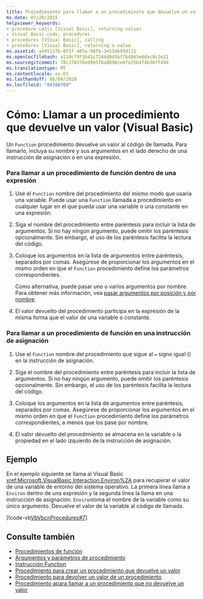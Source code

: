 ```yaml
---
title: Procedimiento para llamar a un procedimiento que devuelve un valor
ms.date: 07/20/2015
helpviewer_keywords:
- procedure calls [Visual Basic], returning values
- Visual Basic code, procedures
- procedures [Visual Basic], calling
- procedures [Visual Basic], returning a value
ms.assetid: a445127b-0f5f-465a-98fb-3e514b93d115
ms.openlocfilehash: a110cf9f3b42c7244d8d5bf7b49d5e6dac8c2e21
ms.sourcegitcommit: f8c270376ed905f6a8896ce0fe25b4f4b38ff498
ms.translationtype: MT
ms.contentlocale: es-ES
ms.lasthandoff: 06/04/2020
ms.locfileid: "84388769"
---
```

# <a name="how-to-call-a-procedure-that-returns-a-value-visual-basic"></a>Cómo: Llamar a un procedimiento que devuelve un valor (Visual Basic)
Un `Function` procedimiento devuelve un valor al código de llamada. Para llamarlo, incluya su nombre y sus argumentos en el lado derecho de una instrucción de asignación o en una expresión.  
  
### <a name="to-call-a-function-procedure-within-an-expression"></a>Para llamar a un procedimiento de función dentro de una expresión  
  
1. Use el `Function` nombre del procedimiento del mismo modo que usaría una variable. Puede usar una `Function` llamada a procedimiento en cualquier lugar en el que pueda usar una variable o una constante en una expresión.  
  
2. Siga el nombre del procedimiento entre paréntesis para incluir la lista de argumentos. Si no hay ningún argumento, puede omitir los paréntesis opcionalmente. Sin embargo, el uso de los paréntesis facilita la lectura del código.  
  
3. Coloque los argumentos en la lista de argumentos entre paréntesis, separados por comas. Asegúrese de proporcionar los argumentos en el mismo orden en que el `Function` procedimiento define los parámetros correspondientes.  
  
     Como alternativa, puede pasar uno o varios argumentos por nombre. Para obtener más información, vea [pasar argumentos por posición y por nombre](./passing-arguments-by-position-and-by-name.md).  
  
4. El valor devuelto del procedimiento participa en la expresión de la misma forma que el valor de una variable o constante.  
  
### <a name="to-call-a-function-procedure-in-an-assignment-statement"></a>Para llamar a un procedimiento de función en una instrucción de asignación  
  
1. Use el `Function` nombre del procedimiento que sigue al `=` signo igual () en la instrucción de asignación.  
  
2. Siga el nombre del procedimiento entre paréntesis para incluir la lista de argumentos. Si no hay ningún argumento, puede omitir los paréntesis opcionalmente. Sin embargo, el uso de los paréntesis facilita la lectura del código.  
  
3. Coloque los argumentos en la lista de argumentos entre paréntesis, separados por comas. Asegúrese de proporcionar los argumentos en el mismo orden en que el `Function` procedimiento define los parámetros correspondientes, a menos que los pase por nombre.  
  
4. El valor devuelto del procedimiento se almacena en la variable o la propiedad en el lado izquierdo de la instrucción de asignación.  
  
## <a name="example"></a>Ejemplo  
 En el ejemplo siguiente se llama al Visual Basic <xref:Microsoft.VisualBasic.Interaction.Environ%2A> para recuperar el valor de una variable de entorno del sistema operativo. La primera línea llama a `Environ` dentro de una expresión y la segunda línea la llama en una instrucción de asignación. `Environ`toma el nombre de la variable como su único argumento. Devuelve el valor de la variable al código de llamada.  
  
 [!code-vb[VbVbcnProcedures#7](~/samples/snippets/visualbasic/VS_Snippets_VBCSharp/VbVbcnProcedures/VB/Class1.vb#7)]  
  
## <a name="see-also"></a>Consulte también

- [Procedimientos de función](./function-procedures.md)
- [Argumentos y parámetros de procedimiento](./procedure-parameters-and-arguments.md)
- [Instrucción Function](../../../language-reference/statements/function-statement.md)
- [Procedimiento para crear un procedimiento que devuelve un valor](./how-to-create-a-procedure-that-returns-a-value.md)
- [Procedimiento para devolver un valor de un procedimiento](./how-to-return-a-value-from-a-procedure.md)
- [Procedimiento apara llamar a un procedimiento que no devuelve un valor](./how-to-call-a-procedure-that-does-not-return-a-value.md)
